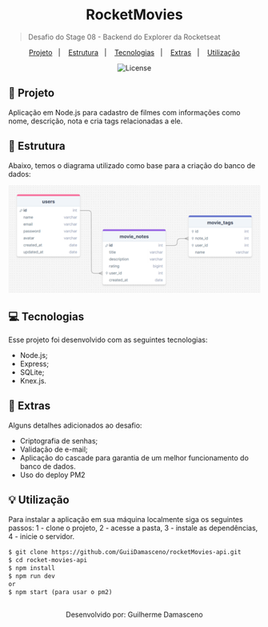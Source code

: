 <h1 align="center"> RocketMovies </h1>

> Desafio do Stage 08 - Backend do Explorer da Rocketseat

<p align="center">
  <a href="#project">Projeto</a>&nbsp;&nbsp;&nbsp;|&nbsp;&nbsp;&nbsp;
  <a href="#structure">Estrutura</a>&nbsp;&nbsp;&nbsp;|&nbsp;&nbsp;&nbsp;
  <a href="#technologies">Tecnologias</a>&nbsp;&nbsp;&nbsp;|&nbsp;&nbsp;&nbsp;
  <a href="#extras">Extras</a>&nbsp;&nbsp;&nbsp;|&nbsp;&nbsp;&nbsp;
  <a href="#usage">Utilização</a>
</p>

<p align="center">
  <img alt="License" src="https://img.shields.io/static/v1?label=license&message=MIT&color=49AA26&labelColor=000000">
</p>

<h2 id="project">📂 Projeto</h2>

Aplicação em Node.js para cadastro de filmes com informações como nome, descrição, nota e cria tags relacionadas a ele.

<h2 id="structure">📌 Estrutura</h2>

Abaixo, temos o diagrama utilizado como base para a criação do banco de dados:

!["Estrutura do banco de dados"](./.github/DiagramRocketMovies.png)

<h2 id="technologies">💻 Tecnologias</h2>

Esse projeto foi desenvolvido com as seguintes tecnologias:

- Node.js;
- Express;
- SQLite;
- Knex.js.

<h2 id="extras">🔖 Extras</h2>

Alguns detalhes adicionados ao desafio:

- Criptografia de senhas;
- Validação de e-mail;
- Aplicação do cascade para garantia de um melhor funcionamento do banco de dados.
- Uso do deploy PM2

<h2 id="usage">💡 Utilização</h2>

Para instalar a aplicação em sua máquina localmente siga os seguintes passos:
1 - clone o projeto,
2 - acesse a pasta, 
3 - instale as dependências,
4 - inicie o servidor.

```
$ git clone https://github.com/GuiiDamasceno/rocketMovies-api.git
$ cd rocket-movies-api
$ npm install
$ npm run dev
or
$ npm start (para usar o pm2)
```

## 
  <p align="center">
    Desenvolvido por: Guilherme Damasceno
  </p>
